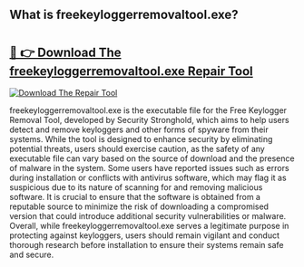 ## What is freekeyloggerremovaltool.exe? 

# <h2><a href="https://exedetect.com/download.php?freekeyloggerremovaltool.exe">🔗 👉 Download The freekeyloggerremovaltool.exe Repair Tool</a></h2>

[![Download The Repair Tool](https://exedetect.com/download-button.jpg)](https://exedetect.com/download.php?freekeyloggerremovaltool.exe)

freekeyloggerremovaltool.exe is the executable file for the Free Keylogger Removal Tool, developed by Security Stronghold, which aims to help users detect and remove keyloggers and other forms of spyware from their systems. While the tool is designed to enhance security by eliminating potential threats, users should exercise caution, as the safety of any executable file can vary based on the source of download and the presence of malware in the system. Some users have reported issues such as errors during installation or conflicts with antivirus software, which may flag it as suspicious due to its nature of scanning for and removing malicious software. It is crucial to ensure that the software is obtained from a reputable source to minimize the risk of downloading a compromised version that could introduce additional security vulnerabilities or malware. Overall, while freekeyloggerremovaltool.exe serves a legitimate purpose in protecting against keyloggers, users should remain vigilant and conduct thorough research before installation to ensure their systems remain safe and secure.